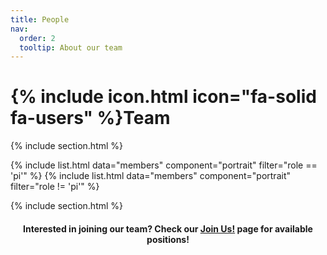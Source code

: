 ```yaml
---
title: People
nav:
  order: 2
  tooltip: About our team
---
```


# {% include icon.html icon="fa-solid fa-users" %}Team

{% include section.html %}

{% include list.html data="members" component="portrait" filter="role == 'pi'" %}
{% include list.html data="members" component="portrait" filter="role != 'pi'" %}

{% include section.html %}

<h4 style="text-align:center;"> Interested in joining our team? Check our <a href="https://poh-brainmemlab.github.io/BrainMemLab/join/">Join Us!</a>
 page for available positions!</h4>
